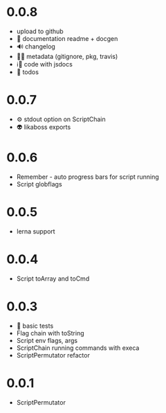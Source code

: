 # 0.0.8
- upload to github
- 📖 documentation readme + docgen 
- 🔊 changelog
- 📇💚 metadata (gitignore, pkg, travis)
- ℹ️️👣  code with jsdocs
- 📝 todos

# 0.0.7
- ⚙ stdout option on ScriptChain
- 👽 likaboss exports

# 0.0.6
- Remember - auto progress bars for script running
- Script globflags

# 0.0.5
- lerna support

# 0.0.4
- Script toArray and toCmd

# 0.0.3
- 🔬 basic tests
- Flag chain with toString
- Script env flags, args
- ScriptChain running commands with execa
- ScriptPermutator refactor

# 0.0.1
- ScriptPermutator
